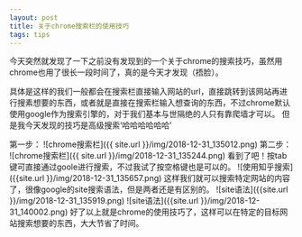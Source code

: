 ```yaml
---
layout: post
title: 关于chrome搜索栏的使用技巧
tags: tips
---
```



  今天突然就发现了一下之前没有发现到的一个关于chrome的搜索技巧，虽然用chrome也用了很长一段时间了，真的是今天才发现（捂脸）。

  具体是这样的我们一般都会在搜索栏直接输入网站的url，直接跳转到该网站再进行搜素想要的东西，或者就是直接在搜索栏输入想查询的东西，不过chrome默认使用google作为搜索引擎的，对于我们基本与世隔绝的人只有靠爬墙才可以。
  但是我今天发现的技巧是高级搜索‘哈哈哈哈哈哈’

  第一步：
  ![chrome搜索栏]({{ site.url }}/img/2018-12-31_135012.png)
  第二步：
  ![chrome搜索栏]({{ site.url }}/img/2018-12-31_135244.png)
  看到了吧！按tab键可直接通过goole进行搜索，不过我试了按空格键也是可以的。
  ![使用知乎搜索]({{site.url }}/img/2018-12-31_135657.png)
  这样我们就可以搜索特定网站的内容了，很像google的site搜索语法，但是两者还是有区别的。
  ![site语法]({{site.url }}/img/2018-12-31_135919.png)
  ![site语法]({{site.url }}/img/2018-12-31_140002.png)
  好了以上就是chrome的使用技巧了，这样可以在特定的目标网站搜索想要的东西，大大节省了时间。
